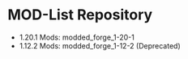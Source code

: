 # MOD-List Repository

- 1.20.1 Mods: modded_forge_1-20-1
- 1.12.2 Mods: modded_forge_1-12-2 (Deprecated)

